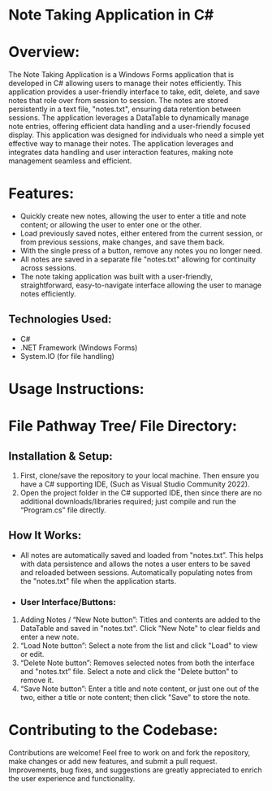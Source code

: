 # Note Taking Application in C#

# Overview:

The Note Taking Application is a Windows Forms application that is developed in C# allowing users to manage their notes efficiently. This application provides a user-friendly interface to take, edit, delete, and save notes that role over from session to session. The notes are stored persistently in a text file, "notes.txt", ensuring data retention between sessions. The application leverages a DataTable to dynamically manage note entries, offering efficient data handling and a user-friendly focused display. This application was designed for individuals who need a simple yet effective way to manage their notes. The application leverages and integrates data handling and user interaction features, making note management seamless and efficient.

# Features:
-	Quickly create new notes, allowing the user to enter a title and note content; or allowing the user to enter one or the other.
-	Load previously saved notes, either entered from the current session, or from previous sessions, make changes, and save them back.
-	With the single press of a button, remove any notes you no longer need.
-	All notes are saved in a separate file "notes.txt" allowing for continuity across sessions.
-	The note taking application was built with a user-friendly, straightforward, easy-to-navigate interface allowing the user to manage notes efficiently.

## Technologies Used:
-	C#
-	.NET Framework (Windows Forms)
-	System.IO (for file handling)

# Usage Instructions:

# File Pathway Tree/ File Directory:

## Installation & Setup:
1.	First, clone/save the repository to your local machine. Then ensure you have a C# supporting IDE, (Such as Visual Studio Community 2022).
2.	Open the project folder in the C# supported IDE, then since there are no additional downloads/libraries required; just compile and run the “Program.cs” file directly.

## How It Works:
-	All notes are automatically saved and loaded from "notes.txt”. This helps with data persistence and allows the notes a user enters to be saved and reloaded between sessions. Automatically populating notes from the "notes.txt" file when the application starts.
-	### User Interface/Buttons:
1.	Adding Notes / “New Note button”: Titles and contents are added to the DataTable and saved in "notes.txt". Click "New Note" to clear fields and enter a new note.
2.	“Load Note button”: Select a note from the list and click "Load" to view or edit.
3.	“Delete Note button”: Removes selected notes from both the interface and "notes.txt” file. Select a note and click the "Delete button" to remove it.
4.	“Save Note button”: Enter a title and note content, or just one out of the two, either a title or note content; then click "Save" to store the note.

# Contributing to the Codebase:
Contributions are welcome! Feel free to work on and fork the repository, make changes or add new features, and submit a pull request. Improvements, bug fixes, and suggestions are greatly appreciated to enrich the user experience and functionality.
